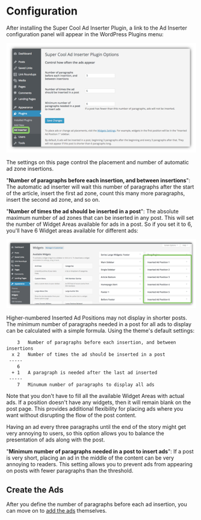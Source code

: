 # Configuration

After installing the Super Cool Ad Inserter Plugin, a link to the Ad Inserter configuration panel will appear in the WordPress Plugins menu:

![Options](./img/scaip-plugin-settings.png)

The settings on this page control the placement and number of automatic ad zone insertions.

"**Number of paragraphs before each insertion, and between insertions**": The automatic ad inserter will wait this number of paragraphs after the start of the article, insert the first ad zone, count this many more paragraphs, insert the second ad zone, and so on.

"**Number of times the ad should be inserted in a post**": The absolute maximum number of ad zones that can be inserted in any post. This  will set the number of Widget Areas available for ads in a post. So if you set it to 6, you'll have 6 Widget areas available for different ads:

![Widget areas for the scaip plugin](./img/scaip-widgets-panel2.png)

Higher-numbered Inserted Ad Positions may not display in shorter posts. The minimum number of paragraphs needed in a post for all ads to display can be calculated with a simple formula. Using the theme's default settings:

```
    3   Number of paragraphs before each insertion, and between insertions
  x 2   Number of times the ad should be inserted in a post
 -----
    6
  + 1   A paragraph is needed after the last ad inserted
 -----
    7   Minumum number of paragraphs to display all ads
```

Note that you don't have to fill all the available Widget Areas with actual ads. If a position doesn't have any widgets, then it will remain blank on the post page. This provides additional flexibility for placing ads where you want without disrupting the flow of the post content.

Having an ad every three paragraphs until the end of the story might get very annoying to users, so this option allows you to balance the presentation of ads along with the post.

"**Minimum number of paragraphs needed in a post to insert ads**": If a post is very short, placing an ad in the middle of the content can be very annoying to readers. This setting allows you to prevent ads from appearing on posts with fewer paragraphs than the threshold.

## Create the Ads

After you define the number of paragraphs before each ad insertion, you can move on to [add the ads](adding-ads.md) themselves.
